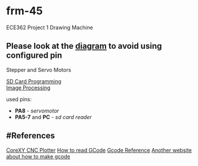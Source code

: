 # frm-45
ECE362 Project 1 Drawing Machine  

## Please look at the [diagram](https://github.com/Andrew-Gan/frm-45/blob/second/SD_Card_reader/diagram.png) to avoid using configured pin

Stepper and Servo Motors  

[SD Card Programming](https://github.com/Andrew-Gan/frm-45/tree/second/SD_working)  
[Image Processing](https://github.com/Andrew-Gan/frm-45/tree/master/Image_Processing)

used pins: </br>
* **PA8** - _servomotor_  
* **PA5-7** and **PC** - _sd card reader_


#References
---
[CoreXY CNC Plotter](https://www.instructables.com/id/CoreXY-CNC-Plotter/?fbclid=IwAR0pwp5_IWx3ZKXX_-JnrqQA2Jc5w_0K_mVkKk8bpvbu7aeOSSTUAUPy2AY)
[How to read GCode](https://makezine.com/2016/10/24/get-to-know-your-cnc-how-to-read-g-code/?fbclid=IwAR3-w1awEFc9UalxPZxf2Twn3zoppbnQXDNl3gHNShbNhc7IxlubZtNi5JA)
[Gcode Reference](https://www.cnccookbook.com/g-code-m-code-reference-list-cnc-mills/)
[Another website about how to make gcode](https://www.marginallyclever.com/2013/08/how-to-build-an-2-axis-arduino-cnc-gcode-interpreter/?fbclid=IwAR2Cuwl6wh2F5Wqw8JK4fef5dCa7CKCwGwoWh0Y8hn-iv6d_DvxPZTSHs24)
